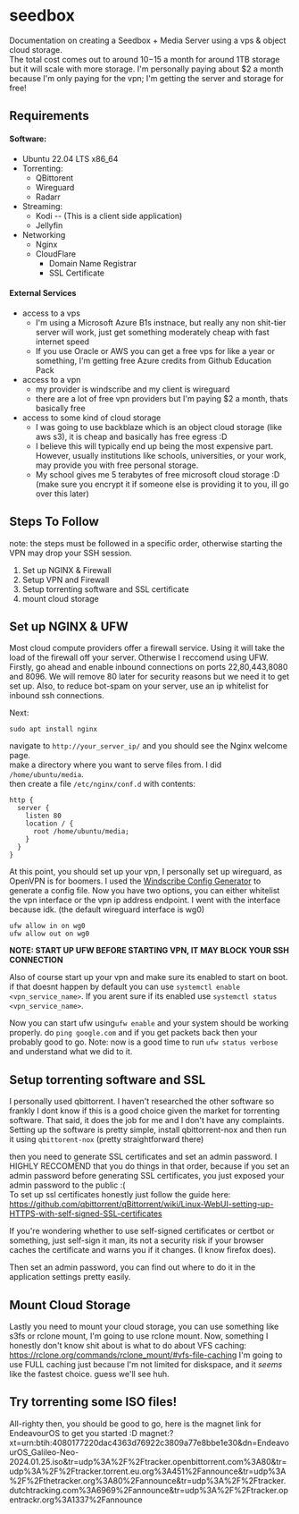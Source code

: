 # seedbox
Documentation on creating a Seedbox + Media Server using a vps &amp; object cloud storage.  
The total cost comes out to around $10-$15 a month for around 1TB storage but it will scale with more storage.
I'm personally paying about $2 a month because I'm only paying for the vpn; I'm getting the server and storage for free!

## Requirements
#### Software:
- Ubuntu 22.04 LTS x86\_64
- Torrenting:
  - QBittorent
  - Wireguard
  - Radarr
- Streaming:
  - Kodi -- (This is a client side application)
  - Jellyfin
- Networking
  - Nginx
  - CloudFlare
    - Domain Name Registrar
    - SSL Certificate
#### External Services
- access to a vps 
  - I'm using a Microsoft Azure B1s instnace, but really any non shit-tier server will work, just get something moderately cheap with fast internet speed
  - If you use Oracle or AWS you can get a free vps for like a year or something, I'm getting free Azure credits from Github Education Pack
- access to a vpn
  - my provider is windscribe and my client is wireguard
  - there are a lot of free vpn providers but I'm paying $2 a month, thats basically free
- access to some kind of cloud storage
  - I was going to use backblaze which is an object cloud storage (like aws s3), it is cheap and basically has free egress :D
  - I believe this will typically end up being the most expensive part. However, usually institutions like schools, universities, or your work, may provide you with free personal storage.
  - My school gives me 5 terabytes of free microsoft cloud storage :D (make sure you encrypt it if someone else is providing it to you, ill go over this later)


## Steps To Follow
note: the steps must be followed in a specific order, otherwise starting the VPN may drop your SSH session.  
1. Set up NGINX & Firewall
2. Setup VPN and Firewall
3. Setup torrenting software and SSL certificate
4. mount cloud storage

## Set up NGINX & UFW
Most cloud compute providers offer a firewall service. Using it will take the load of the firewall off your server. Otherwise I reccomend using UFW.
Firstly, go ahead and enable inbound connections on ports 22,80,443,8080 and 8096. We will remove 80 later for security reasons but we need it to get set up. Also, to reduce bot-spam on your server, use an ip whitelist for inbound ssh connections.

Next:
```
sudo apt install nginx
```
navigate to `http://your_server_ip/` and you should see the Nginx welcome page.  
make a directory where you want to serve files from. I did `/home/ubuntu/media`.  
then create a file `/etc/nginx/conf.d` with contents:
```
http {
  server {
    listen 80
    location / {
      root /home/ubuntu/media;
    }
  }
}
```



At this point, you should set up your vpn, I personally set up wireguard, as OpenVPN is for boomers.
I used the [Windscribe Config Generator](https://windscribe.com/getconfig/wireguard) to generate a config file.
Now you have two options, you can either whitelist the vpn interface or the vpn ip address endpoint. I went with the interface because idk. (the default wireguard interface is wg0)
```
ufw allow in on wg0
ufw allow out on wg0
```
**NOTE: START UP UFW BEFORE STARTING VPN, IT MAY BLOCK YOUR SSH CONNECTION**

Also of course start up your vpn and make sure its enabled to start on boot. if that doesnt happen by default you can use `systemctl enable <vpn_service_name>`.
If you arent sure if its enabled use `systemctl status <vpn_service_name>`.

Now you can start ufw using`ufw enable` and your system should be working properly. do `ping google.com` and if you get packets back then your probably good to go.
Note: now is a good time to run `ufw status verbose` and understand what we did to it.


## Setup torrenting software and SSL
I personally used qbittorrent. I haven't researched the other software so frankly I dont know if this is a good choice given the market for torrenting software.
That said, it does the job for me and I don't have any complaints.
Setting up the software is pretty simple, install qbittorrent-nox and then run it using
```qbittorent-nox```
(pretty straightforward there)

then you need to generate SSL certificates and set an admin password. I HIGHLY RECCOMEND that you do things in that order, because if you set an admin password before generating SSL certificates, you just exposed your admin password to the public :(  
To set up ssl certificates honestly just follow the guide here:
https://github.com/qbittorrent/qBittorrent/wiki/Linux-WebUI-setting-up-HTTPS-with-self-signed-SSL-certificates

If you're wondering whether to use self-signed certificates or certbot or something, just self-sign it man, its not a security risk if your browser caches the certificate and warns you if it changes. (I know firefox does).

Then set an admin password, you can find out where to do it in the application settings pretty easily.


## Mount Cloud Storage
Lastly you need to mount your cloud storage, you can use something like s3fs or rclone mount, I'm going to use rclone mount.
Now, something I honestly don't know shit about is what to do about VFS caching: https://rclone.org/commands/rclone_mount/#vfs-file-caching
I'm going to use FULL caching just because I'm not limited for diskspace, and it *seems* like the fastest choice. guess we'll see huh.


## Try torrenting some ISO files!
All-righty then, you should be good to go, here is the magnet link for EndeavourOS to get you started :D
magnet:?xt=urn:btih:4080177220dac4363d76922c3809a77e8bbe1e30&dn=EndeavourOS_Galileo-Neo-2024.01.25.iso&tr=udp%3A%2F%2Ftracker.openbittorrent.com%3A80&tr=udp%3A%2F%2Ftracker.torrent.eu.org%3A451%2Fannounce&tr=udp%3A%2F%2Fthetracker.org%3A80%2Fannounce&tr=udp%3A%2F%2Ftracker.dutchtracking.com%3A6969%2Fannounce&tr=udp%3A%2F%2Ftracker.opentrackr.org%3A1337%2Fannounce


